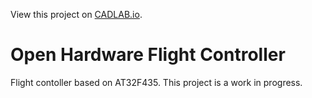 View this project on [CADLAB.io](https://cadlab.io/project/27011). 

# Open Hardware Flight Controller

Flight contoller based on AT32F435. This project is a work in progress.
